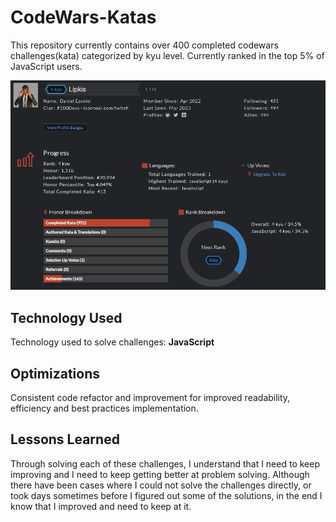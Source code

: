 # CodeWars-Katas

This repository currently contains over 400 completed codewars challenges(kata) categorized by kyu level. Currently ranked in the top 5% of JavaScript users.

<img src='https://github.com/Daniel-Ezekiel/CodeWars-Katas/blob/main/codewars.png' alt='codewars profile'>

## Technology Used

Technology used to solve challenges: **JavaScript**

## Optimizations

Consistent code refactor and improvement for improved readability, efficiency and best practices implementation.

## Lessons Learned

Through solving each of these challenges, I understand that I need to keep improving and I need to keep getting better at problem solving. Although there have been cases where I could not solve the challenges directly, or took days sometimes before I figured out some of the solutions, in the end I know that I improved and need to keep at it.

